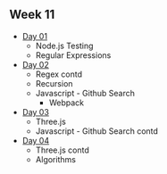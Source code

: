 ## Week 11

- [Day 01](wk11_day01.md)
  - Node.js Testing
  - Regular Expressions
- [Day 02](wk11_day02.md)
  - Regex contd
  - Recursion
  - Javascript - Github Search
    - Webpack
- [Day 03](wk11_day03.md)
  - Three.js
  - Javascript - Github Search contd
- [Day 04](wk11_day03.md)
  - Three.js contd
  - Algorithms
